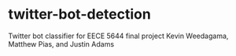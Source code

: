 # twitter-bot-detection
Twitter bot classifier for EECE 5644 final project
Kevin Weedagama, Matthew Pias, and Justin Adams
